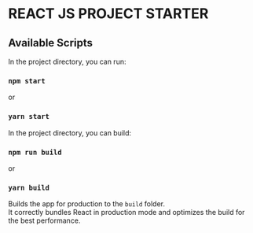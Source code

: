 # REACT JS PROJECT STARTER

## Available Scripts

In the project directory, you can run:

### `npm start`

or

### `yarn start`

In the project directory, you can build:

### `npm run build`

or

### `yarn build`

Builds the app for production to the `build` folder.\
It correctly bundles React in production mode and optimizes the build for the best performance.
